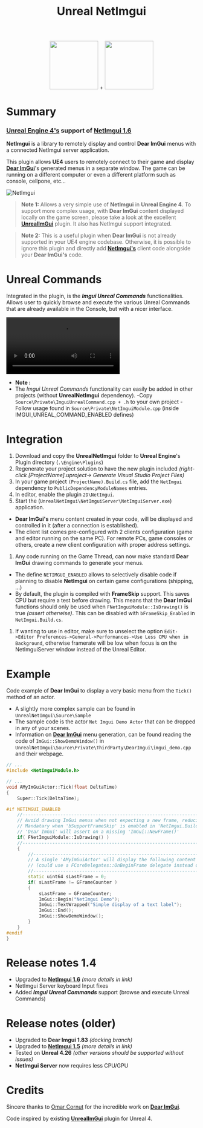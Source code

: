 <p align="center" style="font-size:30px"><b>Unreal NetImgui</b></p>
<br>
<p align="center">
<img src="https://avatars3.githubusercontent.com/u/6615685?s=200&v=4" width=128 height=128>
+
<img src="https://raw.githubusercontent.com/wiki/sammyfreg/netImgui/Web/img/netImguiLogo.png" width=128 height=128>
</p>

# Summary
### [Unreal Engine 4's](https://github.com/EpicGames) support of [NetImgui 1.6](https://github.com/sammyfreg/netImgui "NetImgui")

**NetImgui** is a library to remotely display and control **Dear ImGui** menus with a connected NetImgui server application. 

This plugin allows **UE4** users to remotely connect to their game and display [**Dear ImGui**](https://github.com/ocornut/imgui "Dear ImGui")'s generated menus in a separate window. The game can be running on a different computer or even a different platform such as console, cellpone, etc...

![NetImgui](https://raw.githubusercontent.com/wiki/sammyfreg/netImgui/Web/img/UnrealCommands.gif)

> **Note 1:** Allows a very simple use of **NetImgui** in **Unreal Engine 4**. To support more complex usage, with **Dear ImGui** content displayed locally on the game screen, please take a look at the excellent [**UnrealImGui**](https://github.com/segross/UnrealImGui/tree/net_imgui) plugin. It also has NetImgui support integrated.

> **Note 2:** This is a useful plugin when **Dear ImGui** is not already supported in your UE4 engine codebase. Otherwise, it is possible to ignore this plugin and directly add [**NetImgui's**](https://github.com/sammyfreg/netImgui "NetImgui") client code alongside your **Dear ImGui's** code. 

# Unreal Commands
Integrated in the plugin, is the ***Imgui Unreal Commands*** functionalities. Allows user to quickly browse and execute the various Unreal Commands that are already available in the Console, but with a nicer interface.

![UnrealCommands](https://raw.githubusercontent.com/wiki/sammyfreg/netImgui/Web/img/UnrealCommands.mp4)

 - **Note :**
  - The *Imgui Unreal Commands* functionality can easily be added in other projects (without  **UnrealNetImgui** dependency).
  -Copy `Source\Private\ImguiUnrealCommand.cpp + .h` to your own project
  -Follow usage found in `Source\Private\NetImguiModule.cpp` (inside IMGUI_UNREAL_COMMAND_ENABLED defines)

# Integration
 1. Download and copy the **UnrealNetImgui** folder to **Unreal Engine**'s Plugin directory (`.\Engine\Plugins`)
 1. Regenerate your project solution to have the new plugin included *(right-click [ProjectName].uproject-> Generate Visual Studio Project Files)*
 1. In your game project `(ProjectName).Build.cs` file, add the `NetImgui` dependency to `PublicDependencyModuleNames` entries.
 1. In editor, enable the plugin `2D\NetImgui`.
 1. Start the (`UnrealNetImgui\NetImguiServer\NetImguiServer.exe`) application.
  - **Dear ImGui's** menu content created in your code, will be displayed and controlled in it (after a connection is established).
  - The client list comes pre-configured with 2 clients configuration (game and editor running on the same PC). For remote PCs, game consoles or others, create a new client configuration with proper address settings.
 1. Any code running on the Game Thread, can now make standard **Dear ImGui** drawing commands to generate your menus.
  - The define `NETIMGUI_ENABLED` allows to selectively disable code if planning to disable **NetImgui** on certain game configurations (shipping, ...)
  - By default, the plugin is compiled with **FrameSkip** support. This saves CPU but require a test before drawing. This means that the **Dear ImGui** functions should only be used when `FNetImguiModule::IsDrawing()` is true *(assert otherwise)*. This can be disabled with `bFrameSkip_Enabled` in `NetImgui.Build.cs`.
 1. If wanting to use in editor, make sure to unselect the option `Edit->Editor Preferences->General->Performances->Use Less CPU when in Background`, otherwise framerate will be low when focus is on the NetImguiServer window instead of the Unreal Editor.
# Example

Code example of **Dear ImGui** to display a very basic menu from the `Tick()` method of an actor.
 - A slightly more complex sample can be found in `UnrealNetImgui\Source\Sample`
 - The sample code is the actor `Net Imgui Demo Actor` that can be dropped in any of your scenes.
 - Information on [**Dear ImGui**](https://github.com/ocornut/imgui "Dear ImGui") menu generation, can be found reading the code of `ImGui::ShowDemoWindow()` in `UnrealNetImgui\Source\Private\ThirdParty\DearImgui\imgui_demo.cpp` and their webpage.

```cpp
// ...
#include <NetImguiModule.h>

// ...
void AMyImGuiActor::Tick(float DeltaTime)
{
    Super::Tick(DeltaTime);

#if NETIMGUI_ENABLED
    //---------------------------------------------------------------------------------------------
    // Avoid drawing ImGui menus when not expecting a new frame, reducing CPU cost.
    // Mandatary when 'bSupportFrameSkip' is emabled in 'NetImgui.Build.cs', otherwise
    // 'Dear ImGui' will assert on a missing 'ImGui::NewFrame()'
    if( FNetImguiModule::IsDrawing() )
    //---------------------------------------------------------------------------------------------
    {
        //-----------------------------------------------------------------------------------------
        // A single 'AMyImGuiActor' will display the following content
        // (could use a FCoreDelegates::OnBeginFrame delegate instead of checking frame number)
        //-----------------------------------------------------------------------------------------        
        static uint64 sLastFrame = 0;
        if( sLastFrame != GFrameCounter )
        {
            sLastFrame = GFrameCounter;
            ImGui::Begin("NetImgui Demo");
            ImGui::TextWrapped("Simple display of a text label");
            ImGui::End();
            ImGui::ShowDemoWindow();
        }
    }
#endif
}
```

# Release notes 1.4
 - Upgraded to [**NetImgui 1.6**](https://github.com/sammyfreg/netImgui "NetImgui") *(more details in link)*
 - NetImgui Server keyboard Input fixes
 - Added ***Imgui Unreal Commands*** support (browse and execute Unreal Commands)
 
# Release notes (older)
 - Upgraded to **Dear Imgui 1.83** *(docking branch)*
 - Upgraded to [**NetImgui 1.5**](https://github.com/sammyfreg/netImgui "NetImgui") *(more details in link)*
 - Tested on **Unreal 4.26** *(other versions should be supported without issues)*
 - **NetImgui Server** now requires less CPU/GPU

# Credits
Sincere thanks to [Omar Cornut](https://github.com/ocornut/imgui/commits?author=ocornut) for the incredible work on [**Dear ImGui**](https://github.com/ocornut/imgui).

Code inspired by existing [**UnrealImGui**](https://github.com/segross/UnrealImGui/tree/net_imgui) plugin for Unreal 4.